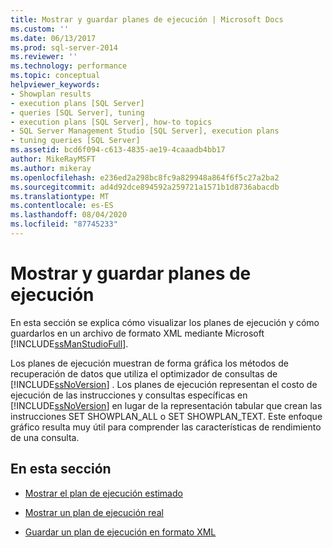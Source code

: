 ```yaml
---
title: Mostrar y guardar planes de ejecución | Microsoft Docs
ms.custom: ''
ms.date: 06/13/2017
ms.prod: sql-server-2014
ms.reviewer: ''
ms.technology: performance
ms.topic: conceptual
helpviewer_keywords:
- Showplan results
- execution plans [SQL Server]
- queries [SQL Server], tuning
- execution plans [SQL Server], how-to topics
- SQL Server Management Studio [SQL Server], execution plans
- tuning queries [SQL Server]
ms.assetid: bcd6f094-c613-4835-ae19-4caaadb4bb17
author: MikeRayMSFT
ms.author: mikeray
ms.openlocfilehash: e236ed2a298bc8fc9a829948a864f6f5c27a2ba2
ms.sourcegitcommit: ad4d92dce894592a259721a1571b1d8736abacdb
ms.translationtype: MT
ms.contentlocale: es-ES
ms.lasthandoff: 08/04/2020
ms.locfileid: "87745233"
---
```

# <a name="display-and-save-execution-plans"></a>Mostrar y guardar planes de ejecución
  En esta sección se explica cómo visualizar los planes de ejecución y cómo guardarlos en un archivo de formato XML mediante Microsoft [!INCLUDE[ssManStudioFull](../../includes/ssmanstudiofull-md.md)].  
  
 Los planes de ejecución muestran de forma gráfica los métodos de recuperación de datos que utiliza el optimizador de consultas de [!INCLUDE[ssNoVersion](../../includes/ssnoversion-md.md)] . Los planes de ejecución representan el costo de ejecución de las instrucciones y consultas específicas en [!INCLUDE[ssNoVersion](../../includes/ssnoversion-md.md)] en lugar de la representación tabular que crean las instrucciones SET SHOWPLAN_ALL o SET SHOWPLAN_TEXT. Este enfoque gráfico resulta muy útil para comprender las características de rendimiento de una consulta.  
  
## <a name="in-this-section"></a>En esta sección  
  
-   [Mostrar el plan de ejecución estimado](display-the-estimated-execution-plan.md)  
  
-   [Mostrar un plan de ejecución real](display-an-actual-execution-plan.md)  
  
-   [Guardar un plan de ejecución en formato XML](save-an-execution-plan-in-xml-format.md)  
  
  
